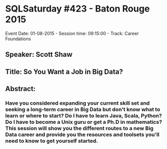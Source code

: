 # SQLSaturday #423 - Baton Rouge 2015
Event Date: 01-08-2015 - Session time: 09:15:00 - Track: Career Foundations
## Speaker: Scott Shaw
## Title: So You Want a Job in Big Data?
## Abstract:
### Have you considered expanding your current skill set and seeking a long-term career in Big Data but don't know what to learn or where to start? Do I have to learn Java, Scala, Python?  Do I have to become a Unix guru or get a Ph.D in mathematics?  This session will show you the different routes to a new Big Data career and provide you the resources and toolsets you'll need to know to get yourself started.
